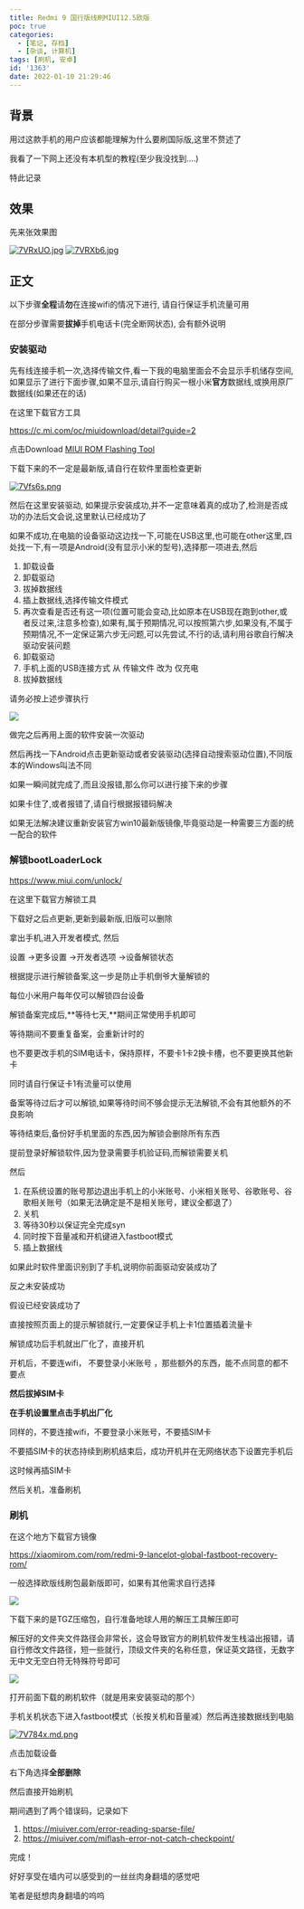 ```yaml
---
title: Redmi 9 国行版线刷MIUI12.5欧版
poc: true
categories:
  - [笔记, 存档]
  - [杂谈, 计算机]
tags: [刷机, 安卓]
id: '1363'
date: 2022-01-10 21:29:46
---
```


## 背景

用过这款手机的用户应该都能理解为什么要刷国际版,这里不赘述了

我看了一下网上还没有本机型的教程(至少我没找到....)

特此记录

## 效果

先来张效果图

[![7VRxUO.jpg](https://raw.githubusercontent.com/Valkierja/ALLPIC/main/img/202303181105421.jpeg)](https://imgtu.com/i/7VRxUO)   [![7VRXb6.jpg](https://raw.githubusercontent.com/Valkierja/ALLPIC/main/img/202303181105483.jpeg)](https://imgtu.com/i/7VRXb6)  

## 正文

以下步骤**全程**请**勿**在连接wifi的情况下进行, 请自行保证手机流量可用

在部分步骤需要**拔掉**手机电话卡(完全断网状态), 会有额外说明

### 安装驱动

先有线连接手机一次,选择传输文件,看一下我的电脑里面会不会显示手机储存空间,如果显示了进行下面步骤,如果不显示,请自行购买一根小米**官方**数据线,或换用原厂数据线(如果还在的话)

在这里下载官方工具

https://c.mi.com/oc/miuidownload/detail?guide=2

点击Download [MIUI ROM Flashing Tool](https://cdn.alsgp0.fds.api.mi-img.com/micomm/MiFlash2020-3-14-0.rar)

下载下来的不一定是最新版,请自行在软件里面检查更新

[![7Vfs6s.png](https://raw.githubusercontent.com/Valkierja/ALLPIC/main/img/202303181105545.png)](https://imgtu.com/i/7Vfs6s)  

然后在这里安装驱动, 如果提示安装成功,并不一定意味着真的成功了,检测是否成功的办法后文会说,这里默认已经成功了

如果不成功,在电脑的设备驱动这边找一下,可能在USB这里,也可能在other这里,四处找一下,有一项是Android(没有显示小米的型号),选择那一项进去,然后

1.  卸载设备
2.  卸载驱动
3.  拔掉数据线
4.  插上数据线,选择传输文件模式
5.  再次查看是否还有这一项(位置可能会变动,比如原本在USB现在跑到other,或者反过来,注意多检查),如果有,属于预期情况,可以按照第六步,如果没有,不属于预期情况,不一定保证第六步无问题,可以先尝试,不行的话,请利用谷歌自行解决驱动安装问题
6.  卸载驱动
7.  手机上面的USB连接方式 从 传输文件 改为 仅充电
8.  拔掉数据线

请务必按上述步骤执行

![](https://raw.githubusercontent.com/Valkierja/ALLPIC/main/img/202303181105159.png)

做完之后再用上面的软件安装一次驱动

然后再找一下Android点击更新驱动或者安装驱动(选择自动搜索驱动位置),不同版本的Windows叫法不同

如果一瞬间就完成了,而且没报错,那么你可以进行接下来的步骤

如果卡住了,或者报错了,请自行根据报错码解决

如果无法解决建议重新安装官方win10最新版镜像,毕竟驱动是一种需要三方面的统一配合的软件

### 解锁bootLoaderLock

https://www.miui.com/unlock/

在这里下载官方解锁工具

下载好之后点更新,更新到最新版,旧版可以删除

拿出手机,进入开发者模式, 然后

设置 ->更多设置 ->开发者选项 ->设备解锁状态

根据提示进行解锁备案,这一步是防止手机倒爷大量解锁的

每位小米用户每年仅可以解锁四台设备

解锁备案完成后,**等待七天,**期间正常使用手机即可

等待期间不要重复备案，会重新计时的

也不要更改手机的SIM电话卡，保持原样，不要卡1卡2换卡槽，也不要更换其他新卡

同时请自行保证卡1有流量可以使用

备案等待过后才可以解锁,如果等待时间不够会提示无法解锁,不会有其他额外的不良影响

等待结束后,备份好手机里面的东西,因为解锁会删除所有东西

提前登录好解锁软件,因为登录需要手机验证码,而解锁需要关机

然后

1.  在系统设置的账号那边退出手机上的小米账号、小米相关账号、谷歌账号、谷歌相关账号（如果无法确定是不是相关账号，建议全都退了）
2.  关机
3.  等待30秒以保证完全完成syn
4.  同时按下音量减和开机键进入fastboot模式
5.  插上数据线

如果此时软件里面识别到了手机,说明你前面驱动安装成功了

反之未安装成功

假设已经安装成功了

直接按照页面上的提示解锁就行,一定要保证手机上卡1位置插着流量卡

解锁成功后手机就出厂化了，直接开机

开机后，不要连wifi， 不要登录小米账号 ，那些额外的东西，能不点同意的都不要点

**然后拔掉SIM卡**

**在手机设置里点击手机出厂化**

同样的，不要连接wifi，不要登录小米账号，不要插SIM卡

不要插SIM卡的状态持续到刷机结束后，成功开机并在无网络状态下设置完手机后

这时候再插SIM卡

然后关机，准备刷机

### 刷机

在这个地方下载官方镜像

https://xiaomirom.com/rom/redmi-9-lancelot-global-fastboot-recovery-rom/

一般选择欧版线刷包最新版即可，如果有其他需求自行选择

![](https://raw.githubusercontent.com/Valkierja/ALLPIC/main/img/202303181105830.png)

下载下来的是TGZ压缩包，自行准备地球人用的解压工具解压即可

解压好的文件夹文件路径会非常长，这会导致官方的刷机软件发生栈溢出报错，请自行修改文件路径，短一些就行，顶级文件夹的名称任意，保证英文路径，无数字无中文无空白符无特殊符号即可

![](https://raw.githubusercontent.com/Valkierja/ALLPIC/main/img/202303181105560.png)

打开前面下载的刷机软件（就是用来安装驱动的那个）

手机关机状态下进入fastboot模式（长按关机和音量减）然后再连接数据线到电脑

[![7V784x.md.png](https://raw.githubusercontent.com/Valkierja/ALLPIC/main/img/202303181108046.png)](https://imgtu.com/i/7V784x)

点击加载设备

右下角选择**全部删除**

然后直接开始刷机

期间遇到了两个错误码，记录如下

1.  https://miuiver.com/error-reading-sparse-file/
2.  https://miuiver.com/miflash-error-not-catch-checkpoint/

完成！

好好享受在墙内可以感受到的一丝丝肉身翻墙的感觉吧

笔者是挺想肉身翻墙的呜呜